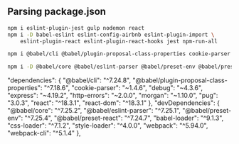 ## Parsing package.json

```bash
npm i eslint-plugin-jest gulp nodemon react
npm i -D babel-eslint eslint-config-airbnb eslint-plugin-import \
    eslint-plugin-react eslint-plugin-react-hooks jest npm-run-all
```

```bash
npm i @babel/cli @babel/plugin-proposal-class-properties cookie-parser debug express http-errors morgan pug react react-dom

npm i -D @babel/core @babel/eslint-parser @babel/preset-env @babel/preset-react babel-loader css-loader style-loader webpack webpack-cli
```

"dependencies": {
    "@babel/cli": "^7.24.8",
    "@babel/plugin-proposal-class-properties": "^7.18.6",
    "cookie-parser": "~1.4.6",
    "debug": "~4.3.6",
    "express": "~4.19.2",
    "http-errors": "~2.0.0",
    "morgan": "~1.10.0",
    "pug": "3.0.3",
    "react": "^18.3.1",
    "react-dom": "^18.3.1"
  },
  "devDependencies": {
    "@babel/core": "^7.25.2",
    "@babel/eslint-parser": "^7.25.1",
    "@babel/preset-env": "^7.25.4",
    "@babel/preset-react": "^7.24.7",
    "babel-loader": "^9.1.3",
    "css-loader": "^7.1.2",
    "style-loader": "^4.0.0",
    "webpack": "^5.94.0",
    "webpack-cli": "^5.1.4"
  },
